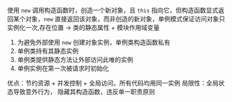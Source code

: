 使用 `new` 调用构造函数时，创造一个新对象，且 `this` 指向它，但构造函数显式返回某个对象，`new` 直接返回该对象，而非创造的新对象，单例模式保证访问对象只实例化一次,存在位置 -> 类的静态属性 + 模块作用域变量

1. 为避免外部使用 `new` 创建对象实例，单例类构造函数私有
2. 单例类持有其静态实例
3. 单例类提供静态方法让外部访问此唯的实例
4. 单例实例在第一次被请求时初始化

优点：节约资源 + 并发控制 + 全局访问，所有代码均用同一实例
局限性：全局状态导致意外行为， 隐藏其构造函数，违反单一职责原则


